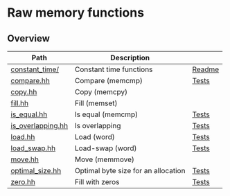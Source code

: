 # Raw memory functions

## Overview

| Path                                    | Description                         |                                 |
| --------------------------------------- | ----------------------------------- | ------------------------------- |
| [constant\_time/](constant_time)        | Constant time functions             | [Readme](constant_time/#readme) |
| [compare.hh](compare.hh)                | Compare (memcmp)                    | [Tests](compare.test.cc)        |
| [copy.hh](copy.hh)                      | Copy (memcpy)                       |                                 |
| [fill.hh](fill.hh)                      | Fill (memset)                       |                                 |
| [is\_equal.hh](is_equal.hh)             | Is equal (memcmp)                   | [Tests](is_equal.test.cc)       |
| [is\_overlapping.hh](is_overlapping.hh) | Is overlapping                      | [Tests](is_overlapping.test.cc) |
| [load.hh](load.hh)                      | Load (word)                         | [Tests](load.test.cc)           |
| [load\_swap.hh](load_swap.hh)           | Load-swap (word)                    | [Tests](load_swap.test.cc)      |
| [move.hh](move.hh)                      | Move (memmove)                      |                                 |
| [optimal\_size.hh](optimal_size.hh)     | Optimal byte size for an allocation | [Tests](optimal_size.test.cc)   |
| [zero.hh](zero.hh)                      | Fill with zeros                     | [Tests](zero.test.cc)           |
